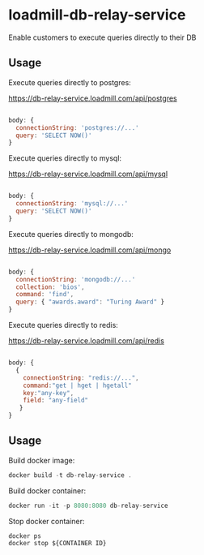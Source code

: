 # loadmill-db-relay-service
Enable customers to execute queries directly to their DB


## Usage


Execute queries directly to postgres:

https://db-relay-service.loadmill.com/api/postgres

```js

body: {
  connectionString: 'postgres://...'
  query: 'SELECT NOW()'
}
```

Execute queries directly to mysql:

https://db-relay-service.loadmill.com/api/mysql

```js

body: {
  connectionString: 'mysql://...'
  query: 'SELECT NOW()'
}
```

Execute queries directly to mongodb:

https://db-relay-service.loadmill.com/api/mongo

```js

body: {
  connectionString: 'mongodb://...'
  collection: 'bios',
  command: 'find',
  query: { "awards.award": "Turing Award" }
}
```


Execute queries directly to redis:

https://db-relay-service.loadmill.com/api/redis

```js

body: {
  {
    connectionString: "redis://...", 
    command:"get | hget | hgetall"
    key:"any-key",
    field: "any-field"
   }
}
```

## Usage

Build docker image:

```js
docker build -t db-relay-service .
```

Build docker container:

```js
docker run -it -p 8080:8080 db-relay-service
```

Stop docker container:

```js
docker ps 
docker stop ${CONTAINER ID}
```